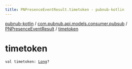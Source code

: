 ```yaml
---
title: PNPresenceEventResult.timetoken - pubnub-kotlin
---
```


[pubnub-kotlin](../../index.html) / [com.pubnub.api.models.consumer.pubsub](../index.html) / [PNPresenceEventResult](index.html) / [timetoken](./timetoken.html)

# timetoken

`val timetoken: `[`Long`](https://kotlinlang.org/api/latest/jvm/stdlib/kotlin/-long/index.html)`?`